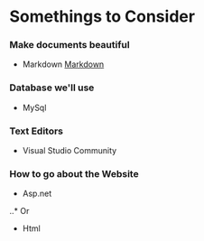 # Somethings to Consider

### Make documents beautiful 

* Markdown [Markdown](https://github.com/adam-p/markdown-here/wiki/Markdown-Cheatsheet)

### Database we'll use

* MySql

### Text Editors

* Visual Studio Community

### How to go about the Website

* Asp.net
  
..*  Or 

* Html 


